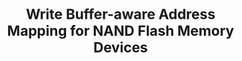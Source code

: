 ---
layout: publication-single
title: Write Buffer-aware Address Mapping for NAND Flash Memory Devices
name: IEEE/ACM MASCOTS 2008
first-author: Sung-min Park
co-authors: Hoyoung Jung, Hyoki Shim, Sooyong Kang, Jaehyuk Cha
during: 2008.09.08 - 2008.09.10
location: Baltimore, MD
impactfactor: 
doi: 
note: 
categories: 
 - Flash Memory and Non-Volatile RAM
tag: 
 - International Conference
---